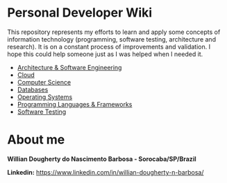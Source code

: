 # Personal Developer Wiki

This repository represents my efforts to learn and apply some concepts of information technology (programming, software testing, architecture and research). It is on a constant process of improvements and validation.
I hope this could help someone just as I was helped when I needed it.

* [Architecture & Software Engineering](Architecture%20%26%20Software%20Engineering/README.md)
* [Cloud](Cloud/README.md)
* [Computer Science](Computer%20Science/README.md)
* [Databases](Databases/README.md)
* [Operating Systems](Operating%20Systems/README.md)
* [Programming Languages & Frameworks](Programming%20Languages%20%26%20Frameworks/README.md)
* [Software Testing](Software%20Testing/README.md)

# About me

**Willian Dougherty do Nascimento Barbosa - Sorocaba/SP/Brazil**

**Linkedin:** https://www.linkedin.com/in/willian-dougherty-n-barbosa/
